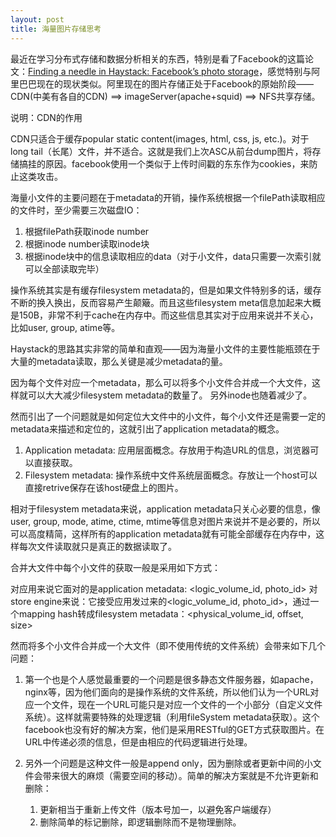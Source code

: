 ```yaml
---
layout: post
title: 海量图片存储思考
---
```


最近在学习分布式存储和数据分析相关的东西，特别是看了Facebook的这篇论文：[Finding a needle in Haystack: Facebook’s photo storage][haystack]，感觉特别与阿里巴巴现在的现状类似。阿里现在的图片存储正处于Facebook的原始阶段——CDN(中美有各自的CDN) ==> imageServer(apache+squid) ==> NFS共享存储。

说明：CDN的作用

CDN只适合于缓存popular static content(images, html, css, js, etc.)。对于long tail（长尾）文件，并不适合。这就是我们上次ASC从前台dump图片，将存储搞挂的原因。facebook使用一个类似于上传时间戳的东东作为cookies，来防止这类攻击。

[haystack]:http://static.usenix.org/event/osdi10/tech/full_papers/Beaver.pdf "Finding a needle in Haystack: Facebook’s photo storage"

海量小文件的主要问题在于metadata的开销，操作系统根据一个filePath读取相应的文件时，至少需要三次磁盘IO：
1. 根据filePath获取inode number
2. 根据inode number读取inode块
3. 根据inode块中的信息读取相应的data（对于小文件，data只需要一次索引就可以全部读取完毕）

操作系统其实是有缓存filesystem metadata的，但是如果文件特别多的话，缓存不断的换入换出，反而容易产生颠簸。而且这些filesystem meta信息加起来大概是150B，非常不利于cache在内存中。而这些信息其实对于应用来说并不关心，比如user, group, atime等。

Haystack的思路其实非常的简单和直观——因为海量小文件的主要性能瓶颈在于大量的metadata读取，那么关键是减少metadata的量。

因为每个文件对应一个metadata，那么可以将多个小文件合并成一个大文件，这样就可以大大减少filesystem metadata的数量了。 另外inode也随着减少了。

然而引出了一个问题就是如何定位大文件中的小文件，每个小文件还是需要一定的metadata来描述和定位的，这就引出了application metadata的概念。

1. Application metadata: 应用层面概念。存放用于构造URL的信息，浏览器可以直接获取。
2. Filesystem metadata: 操作系统中文件系统层面概念。存放让一个host可以直接retrive保存在该host硬盘上的图片。

相对于filesystem metadata来说，application metadata只关心必要的信息，像user, group, mode, atime, ctime, mtime等信息对图片来说并不是必要的，所以可以高度精简，这样所有的application metadata就有可能全部缓存在内存中，这样每次文件读取就只是真正的数据读取了。

合并大文件中每个小文件的获取一般是采用如下方式：

对应用来说它面对的是application metadata: <logic_volume_id, photo_id>
对store engine来说：它接受应用发过来的<logic_volume_id, photo_id>，通过一个mapping hash转成filesystem metadata：<physical_volume_id, offset, size>

然而将多个小文件合并成一个大文件（即不使用传统的文件系统）会带来如下几个问题：

1. 第一个也是个人感觉最重要的一个问题是很多静态文件服务器，如apache，nginx等，因为他们面向的是操作系统的文件系统，所以他们认为一个URL对应一个文件，现在一个URL可能只是对应一个文件的一个小部分（自定义文件系统）。这样就需要特殊的处理逻辑（利用fileSystem metadata获取）。这个facebook也没有好的解决方案，他们是采用RESTful的GET方式获取图片。在URL中传递必须的信息，但是由相应的代码逻辑进行处理。

2. 另外一个问题是这种文件一般是append only，因为删除或者更新中间的小文件会带来很大的麻烦（需要空间的移动）。简单的解决方案就是不允许更新和删除：
    1. 更新相当于重新上传文件（版本号加一，以避免客户端缓存）
    2. 删除简单的标记删除，即逻辑删除而不是物理删除。

